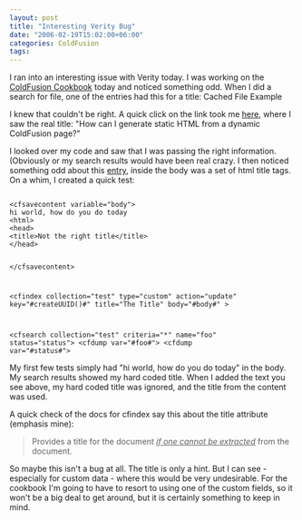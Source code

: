 ```yaml
---
layout: post
title: "Interesting Verity Bug"
date: "2006-02-19T15:02:00+06:00"
categories: ColdFusion 
tags: 
---
```


I ran into an interesting issue with Verity today. I was working on the <a href="http://www.coldfusioncookbook.com">ColdFusion Cookbook</a> today and noticed something odd. When I did a search for file, one of the entries had this for a title: Cached File Example

I knew that couldn't be right. A quick click on the link took me <a href="http://www.coldfusioncookbook.com/entry/56/Cached-File-Example">here</a>, where I saw the real title: "How can I generate static HTML from a dynamic ColdFusion page?"

I looked over my code and saw that I was passing the right information. (Obviously or my search results would have been real crazy. I then noticed something odd about this <a href="http://www.coldfusioncookbook.com/entry/56/Cached-File-Example">entry</a>, inside the body was a set of html title tags. On a whim, I created a quick test:

<code>
&lt;cfsavecontent variable="body"&gt;
hi world, how do you do today
&lt;html&gt;
&lt;head&gt;
&lt;title&gt;Not the right title&lt;/title&gt;
&lt;/head&gt;

&lt;/cfsavecontent&gt;

&lt;cfindex collection="test"
	     type="custom"
		 action="update" 
		 key="#createUUID()#"
		 title="The Title"
		 body="#body#"
		 &gt;

&lt;cfsearch collection="test" criteria="*" name="foo" status="status"&gt;
&lt;cfdump var="#foo#"&gt;
&lt;cfdump var="#status#"&gt;
</code>

My first few tests simply had "hi world, how do you do today" in the body.  My search results showed my hard coded title. When I added the text you see above, my hard coded title was ignored, and the title from the content was used.

A quick check of the docs for cfindex say this about the title attribute (emphasis mine): 

<blockquote>
Provides a title for the document <i><u>if one cannot be extracted</u></i> from the document.
</blockquote>

So maybe this isn't a bug at all. The title is only a hint. But I can see - especially for custom data - where this would be very undesirable. For the cookbook I'm going to have to resort to using one of the custom fields, so it won't be a big deal to get around, but it is certainly something to keep in mind.